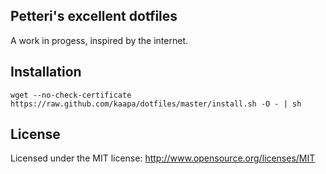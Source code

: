## Petteri's excellent dotfiles

A work in progess, inspired by the internet.

## Installation

`wget --no-check-certificate https://raw.github.com/kaapa/dotfiles/master/install.sh -O - | sh`

## License

Licensed under the MIT license: http://www.opensource.org/licenses/MIT

